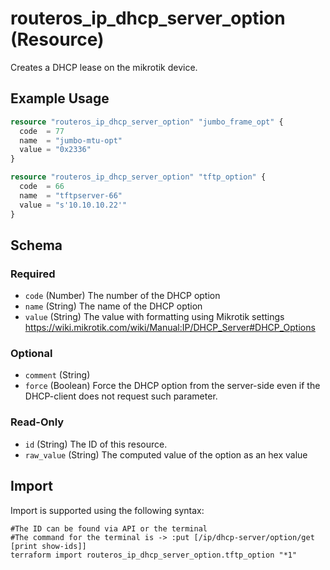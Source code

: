 # routeros_ip_dhcp_server_option (Resource)
Creates a DHCP lease on the mikrotik device.

## Example Usage
```terraform
resource "routeros_ip_dhcp_server_option" "jumbo_frame_opt" {
  code  = 77
  name  = "jumbo-mtu-opt"
  value = "0x2336"
}

resource "routeros_ip_dhcp_server_option" "tftp_option" {
  code  = 66
  name  = "tftpserver-66"
  value = "s'10.10.10.22'"
}
```

<!-- schema generated by tfplugindocs -->
## Schema

### Required

- `code` (Number) The number of the DHCP option
- `name` (String) The name of the DHCP option
- `value` (String) The value with formatting using Mikrotik settings https://wiki.mikrotik.com/wiki/Manual:IP/DHCP_Server#DHCP_Options

### Optional

- `comment` (String)
- `force` (Boolean) Force the DHCP option from the server-side even if the DHCP-client does not request such parameter.

### Read-Only

- `id` (String) The ID of this resource.
- `raw_value` (String) The computed value of the option as an hex value

## Import
Import is supported using the following syntax:
```shell
#The ID can be found via API or the terminal
#The command for the terminal is -> :put [/ip/dhcp-server/option/get [print show-ids]]
terraform import routeros_ip_dhcp_server_option.tftp_option "*1"
```

